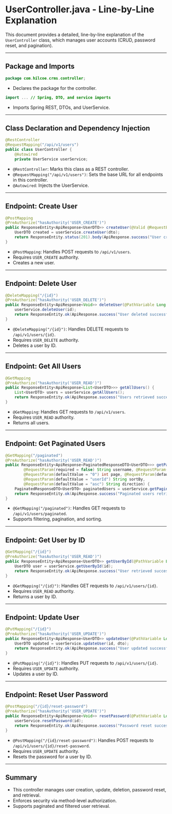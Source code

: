 # UserController.java - Line-by-Line Explanation

This document provides a detailed, line-by-line explanation of the `UserController` class, which manages user accounts (CRUD, password reset, and pagination).

---

## Package and Imports

```java
package com.hilcoe.crms.controller;
```
- Declares the package for the controller.

```java
import ... // Spring, DTO, and service imports
```
- Imports Spring REST, DTOs, and UserService.

---

## Class Declaration and Dependency Injection

```java
@RestController
@RequestMapping("/api/v1/users")
public class UserController {
    @Autowired
    private UserService userService;
```
- `@RestController`: Marks this class as a REST controller.
- `@RequestMapping("/api/v1/users")`: Sets the base URL for all endpoints in this controller.
- `@Autowired`: Injects the UserService.

---

## Endpoint: Create User

```java
@PostMapping
@PreAuthorize("hasAuthority('USER_CREATE')")
public ResponseEntity<ApiResponse<UserDTO>> createUser(@Valid @RequestBody UserDTO dto) {
    UserDTO created = userService.createUser(dto);
    return ResponseEntity.status(201).body(ApiResponse.success("User created successfully", created));
}
```
- `@PostMapping`: Handles POST requests to `/api/v1/users`.
- Requires `USER_CREATE` authority.
- Creates a new user.

---

## Endpoint: Delete User

```java
@DeleteMapping("/{id}")
@PreAuthorize("hasAuthority('USER_DELETE')")
public ResponseEntity<ApiResponse<Void>> deleteUser(@PathVariable Long id) {
    userService.deleteUser(id);
    return ResponseEntity.ok(ApiResponse.success("User deleted successfully", null));
}
```
- `@DeleteMapping("/{id}")`: Handles DELETE requests to `/api/v1/users/{id}`.
- Requires `USER_DELETE` authority.
- Deletes a user by ID.

---

## Endpoint: Get All Users

```java
@GetMapping
@PreAuthorize("hasAuthority('USER_READ')")
public ResponseEntity<ApiResponse<List<UserDTO>>> getAllUsers() {
    List<UserDTO> users = userService.getAllUsers();
    return ResponseEntity.ok(ApiResponse.success("Users retrieved successfully", users));
}
```
- `@GetMapping`: Handles GET requests to `/api/v1/users`.
- Requires `USER_READ` authority.
- Returns all users.

---

## Endpoint: Get Paginated Users

```java
@GetMapping("/paginated")
@PreAuthorize("hasAuthority('USER_READ')")
public ResponseEntity<ApiResponse<PaginatedResponseDTO<UserDTO>>> getPaginatedUsers(
        @RequestParam(required = false) String username, @RequestParam(required = false) String email,
        @RequestParam(defaultValue = "0") int page, @RequestParam(defaultValue = "10") int size,
        @RequestParam(defaultValue = "userId") String sortBy,
        @RequestParam(defaultValue = "asc") String direction) {
    PaginatedResponseDTO<UserDTO> paginatedUsers = userService.getPaginatedUsersAdvanced(username, email, page, size, sortBy, direction);
    return ResponseEntity.ok(ApiResponse.success("Paginated users retrieved successfully", paginatedUsers));
}
```
- `@GetMapping("/paginated")`: Handles GET requests to `/api/v1/users/paginated`.
- Supports filtering, pagination, and sorting.

---

## Endpoint: Get User by ID

```java
@GetMapping("/{id}")
@PreAuthorize("hasAuthority('USER_READ')")
public ResponseEntity<ApiResponse<UserDTO>> getUserById(@PathVariable Long id) {
    UserDTO user = userService.getUserById(id);
    return ResponseEntity.ok(ApiResponse.success("User retrieved successfully", user));
}
```
- `@GetMapping("/{id}")`: Handles GET requests to `/api/v1/users/{id}`.
- Requires `USER_READ` authority.
- Returns a user by ID.

---

## Endpoint: Update User

```java
@PutMapping("/{id}")
@PreAuthorize("hasAuthority('USER_UPDATE')")
public ResponseEntity<ApiResponse<UserDTO>> updateUser(@PathVariable Long id, @Valid @RequestBody UserDTO dto) {
    UserDTO updated = userService.updateUser(id, dto);
    return ResponseEntity.ok(ApiResponse.success("User updated successfully", updated));
}
```
- `@PutMapping("/{id}")`: Handles PUT requests to `/api/v1/users/{id}`.
- Requires `USER_UPDATE` authority.
- Updates a user by ID.

---

## Endpoint: Reset User Password

```java
@PostMapping("/{id}/reset-password")
@PreAuthorize("hasAuthority('USER_UPDATE')")
public ResponseEntity<ApiResponse<Void>> resetPassword(@PathVariable Long id) {
    userService.resetPassword(id);
    return ResponseEntity.ok(ApiResponse.success("Password reset successfully", null));
}
```
- `@PostMapping("/{id}/reset-password")`: Handles POST requests to `/api/v1/users/{id}/reset-password`.
- Requires `USER_UPDATE` authority.
- Resets the password for a user by ID.

---

## Summary

- This controller manages user creation, update, deletion, password reset, and retrieval.
- Enforces security via method-level authorization.
- Supports paginated and filtered user retrieval.
